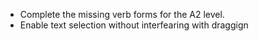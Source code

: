 - Complete the missing verb forms for the A2 level.  
- Enable text selection without interfearing with draggign